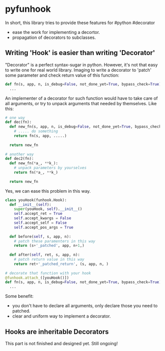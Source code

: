 pyfunhook
=========
In short, this library tries to provide these features for #python #decorator
- ease the work for implementing a decortor.
- propagation of decorators to subclasses.

Writing 'Hook' is easier than writing 'Decorator'
---------
"Decorator" is a perfect syntax-sugar in python. However, it's not that easy
to write one for real world library. Imaging to write a decorator to 'patch'
some parameter and check return value of this function:

```python
def fn(s, app, n, is_debug=False, not_done_yet=True, bypass_check=True):
  ...
```
An implementer of a decorator for such function would have to take care of all
arguments, or try to unpack arguments that needed by themselves. Like this:
```python
# one way
def dec(fn):
  def new_fn(s, app, n, is_debug=False, not_done_yet=True, bypass_check=True):
    # ..... do something
    return fn(s, app, .....)
    
  return new_fn
  
# another way
def dec2(fn):
  def new_fn(*a_, **k_):
    # unpack parameters by yourselves
    return fn(*a_, **k_)
    
  return new_fn

```

Yes, we can ease this problem in this way.
```python
class youHook(funhook.Hook):
  def __init__(self):
    super(youHook, self).__init__()
    self.accept_ret = True
    self.accept_kwargs = False
    self.accept_self = False
    self.accept_pos_args = True
    
  def before(self, s, app, n):
    # patch these paramenters in this way
    return (s+'_patched', app, n+1,)
    
  def after(self, ret, s, app, n):
    # patch return value in this way
    return ret+'_patched_return', (s, app, n, )
    
# decorate that function with your hook
@funhook.attach_([youHook()])
def fn(s, app, n, is_debug=False, not_done_yet=True, bypass_check=True):
  ...
```
Some benefit:
- you don't have to declare all arguments, only declare those you need to patched.
- clear and uniform way to implement a decorator.
 
Hooks are inheritable Decorators
--------
This part is not finished and designed yet. Still ongoing!
